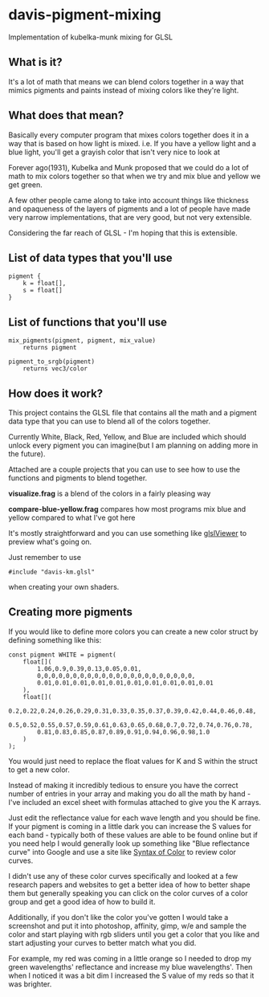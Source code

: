 # davis-pigment-mixing
Implementation of kubelka-munk mixing for GLSL

## What is it?
It's a lot of math that means we can blend colors together in a way that mimics pigments and paints instead of mixing colors like they're light.

## What does that mean?
Basically every computer program that mixes colors together does it in a way that is based on how light is mixed.
    i.e. If you have a yellow light and a blue light, you'll get a grayish color that isn't very nice to look at

Forever ago(1931), Kubelka and Munk proposed that we could do a lot of math to mix colors together so that when we try and mix blue and yellow we get green.

A few other people came along to take into account things like thickness and opaqueness of the layers of pigments and a lot of people have made very narrow implementations, that are very good, but not very extensible.

Considering the far reach of GLSL - I'm hoping that this is extensible.

## List of data types that you'll use
```
pigment {
    k = float[],
    s = float[]
}
```
## List of functions that you'll use
```
mix_pigments(pigment, pigment, mix_value)
    returns pigment

pigment_to_srgb(pigment)
    returns vec3/color
```
## How does it work?
This project contains the GLSL file that contains all the math and a pigment data type that you can use to blend all of the colors together.

Currently White, Black, Red, Yellow, and Blue are included which should unlock every pigment you can imagine(but I am planning on adding more in the future).

Attached are a couple projects that you can use to see how to use the functions and pigments to blend together.

**visualize.frag** is a blend of the colors in a fairly pleasing way

**compare-blue-yellow.frag** compares how most programs mix blue and yellow compared to what I've got here

It's mostly straightforward and you can use something like [glslViewer](https://github.com/patriciogonzalezvivo/glslViewer.git) to preview what's going on.

Just remember to use

```
#include "davis-km.glsl"
```

when creating your own shaders.

## Creating more pigments
If you would like to define more colors you can create a new color struct by defining something like this:

```
const pigment WHITE = pigment(
    float[](
        1.06,0.9,0.39,0.13,0.05,0.01,
        0,0,0,0,0,0,0,0,0,0,0,0,0,0,0,0,0,0,0,0,0,0,
        0.01,0.01,0.01,0.01,0.01,0.01,0.01,0.01,0.01,0.01
    ),
    float[](
        0.2,0.22,0.24,0.26,0.29,0.31,0.33,0.35,0.37,0.39,0.42,0.44,0.46,0.48,
        0.5,0.52,0.55,0.57,0.59,0.61,0.63,0.65,0.68,0.7,0.72,0.74,0.76,0.78,
        0.81,0.83,0.85,0.87,0.89,0.91,0.94,0.96,0.98,1.0
    )
);
```

You would just need to replace the float values for K and S within the struct to get a new color.

Instead of making it incredibly tedious to ensure you have the correct number of entries in your array and making you do all the math by hand - I've included an excel sheet with formulas attached to give you the K arrays.

Just edit the reflectance value for each wave length and you should be fine. If your pigment is coming in a little dark you can increase the S values for each band - typically both of these values are able to be found online but if you need help I would generally look up something like "Blue reflectance curve" into Google and use a site like [Syntax of Color]("https://www.syntaxofcolor.com/s-projects-basic") to review color curves.

I didn't use any of these color curves specifically and looked at a few research papers and websites to get a better idea of how to better shape them but generally speaking you can click on the color curves of a color group and get a good idea of how to build it.

Additionally, if you don't like the color you've gotten I would take a screenshot and put it into photoshop, affinity, gimp, w/e and sample the color and start playing with rgb sliders until you get a color that you like and start adjusting your curves to better match what you did.

For example, my red was coming in a little orange so I needed to drop my green wavelengths' reflectance and increase my blue wavelengths'. Then when I noticed it was a bit dim I increased the S value of my reds so that it was brighter.